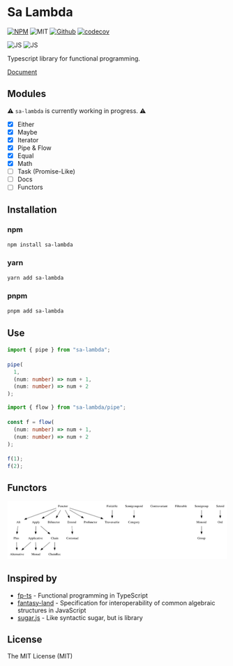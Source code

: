# Sa Lambda

[![NPM](https://img.shields.io/npm/v/sa-lambda)](https://www.npmjs.com/package/sa-lambda)
![MIT](https://img.shields.io/github/license/soraLib/sa-lambda)
[![Github](https://img.shields.io/badge/Github-232323?logo=github)](https://github.com/soraLib/sa-lambda)
[![codecov](https://codecov.io/gh/soraLib/sa-lambda/branch/main/graph/badge.svg?token=RaeLDeLgm1)](https://codecov.io/gh/soraLib/sa-lambda)

![JS](https://img.shields.io/badge/JS-232323?logo=javascript)
![JS](https://img.shields.io/badge/TS-fcfcfc?logo=typescript)

Typescript library for functional programming.

[Document](https://www.sa-lambda.soralib.com)

## Modules

⚠️ `sa-lambda` is currently working in progress. ⚠️

- [x] Either
- [x] Maybe
- [x] Iterator
- [x] Pipe & Flow
- [x] Equal
- [x] Math
- [ ] Task (Promise-Like)
- [ ] Docs
- [ ] Functors

## Installation

### npm

```sh
npm install sa-lambda
```

### yarn

```sh
yarn add sa-lambda
```

### pnpm

```sh
pnpm add sa-lambda
```

## Use

```ts
import { pipe } from "sa-lambda";

pipe(
  1,
  (num: number) => num + 1,
  (num: number) => num + 2
);
```

```ts
import { flow } from "sa-lambda/pipe";

const f = flow(
  (num: number) => num + 1,
  (num: number) => num + 2
);

f(1);
f(2);
```

## Functors

![dependencies](https://raw.githubusercontent.com/soraLib/sa-lambda/main/docs/dependencies.png)

## Inspired by

- [fp-ts](https://github.com/gcanti/fp-ts) - Functional programming in TypeScript
- [fantasy-land](https://github.com/fantasyland/fantasy-land) - Specification for interoperability of common algebraic structures in JavaScript
- [sugar.js](https://github.com/libsugar/sugar.js) - Like syntactic sugar, but is library

## License

The MIT License (MIT)
